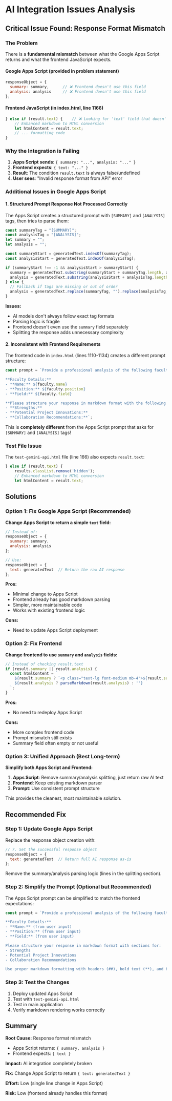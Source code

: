 # AI Integration Issues Analysis

## Critical Issue Found: Response Format Mismatch

### The Problem

There is a **fundamental mismatch** between what the Google Apps Script returns and what the frontend JavaScript expects.

#### Google Apps Script (provided in problem statement)
```javascript
responseObject = {
  summary: summary,      // ❌ Frontend doesn't use this field
  analysis: analysis     // ❌ Frontend doesn't use this field
};
```

#### Frontend JavaScript (in index.html, line 1166)
```javascript
} else if (result.text) {    // ❌ Looking for 'text' field that doesn't exist!
    // Enhanced markdown to HTML conversion
    let htmlContent = result.text;
    // ... formatting code
}
```

### Why the Integration is Failing

1. **Apps Script sends**: `{ summary: "...", analysis: "..." }`
2. **Frontend expects**: `{ text: "..." }`
3. **Result**: The condition `result.text` is always false/undefined
4. **User sees**: "Invalid response format from API" error

### Additional Issues in Google Apps Script

#### 1. Structured Prompt Response Not Processed Correctly
The Apps Script creates a structured prompt with `[SUMMARY]` and `[ANALYSIS]` tags, then tries to parse them:

```javascript
const summaryTag = "[SUMMARY]";
const analysisTag = "[ANALYSIS]";
let summary = "";
let analysis = "";

const summaryStart = generatedText.indexOf(summaryTag);
const analysisStart = generatedText.indexOf(analysisTag);

if (summaryStart !== -1 && analysisStart > summaryStart) {
  summary = generatedText.substring(summaryStart + summaryTag.length, analysisStart).trim();
  analysis = generatedText.substring(analysisStart + analysisTag.length).trim();
} else {
  // Fallback if tags are missing or out of order
  analysis = generatedText.replace(summaryTag, "").replace(analysisTag, "").trim();
}
```

**Issues:**
- AI models don't always follow exact tag formats
- Parsing logic is fragile
- Frontend doesn't even use the `summary` field separately
- Splitting the response adds unnecessary complexity

#### 2. Inconsistent with Frontend Requirements
The frontend code in `index.html` (lines 1110-1134) creates a different prompt structure:

```javascript
const prompt = `Provide a professional analysis of the following faculty member for potential collaboration and future projects. Based on their details, highlight their strengths, suggest innovative project ideas, and recommend collaboration opportunities.

**Faculty Details:**
- **Name:** ${faculty.name}
- **Position:** ${faculty.position}
- **Field:** ${faculty.field}

**Please structure your response in markdown format with the following sections:**
- **Strengths:**
- **Potential Project Innovations:**
- **Collaboration Recommendations:**`;
```

This is **completely different** from the Apps Script prompt that asks for `[SUMMARY]` and `[ANALYSIS]` tags!

### Test File Issue

The `test-gemini-api.html` file (line 166) also expects `result.text`:

```javascript
} else if (result.text) {
    results.classList.remove('hidden');
    // Enhanced markdown to HTML conversion
    let htmlContent = result.text;
```

## Solutions

### Option 1: Fix Google Apps Script (Recommended)
**Change Apps Script to return a simple `text` field:**

```javascript
// Instead of:
responseObject = {
  summary: summary,
  analysis: analysis
};

// Use:
responseObject = {
  text: generatedText  // Return the raw AI response
};
```

**Pros:**
- Minimal change to Apps Script
- Frontend already has good markdown parsing
- Simpler, more maintainable code
- Works with existing frontend logic

**Cons:**
- Need to update Apps Script deployment

### Option 2: Fix Frontend
**Change frontend to use `summary` and `analysis` fields:**

```javascript
// Instead of checking result.text
if (result.summary || result.analysis) {
  const htmlContent = `
    ${result.summary ? `<p class="text-lg font-medium mb-4">${result.summary}</p>` : ''}
    ${result.analysis ? parseMarkdown(result.analysis) : ''}
  `;
}
```

**Pros:**
- No need to redeploy Apps Script

**Cons:**
- More complex frontend code
- Prompt mismatch still exists
- Summary field often empty or not useful

### Option 3: Unified Approach (Best Long-term)
**Simplify both Apps Script and Frontend:**

1. **Apps Script**: Remove summary/analysis splitting, just return raw AI text
2. **Frontend**: Keep existing markdown parser
3. **Prompt**: Use consistent prompt structure

This provides the cleanest, most maintainable solution.

## Recommended Fix

### Step 1: Update Google Apps Script
Replace the response object creation with:

```javascript
// 7. Set the successful response object
responseObject = {
  text: generatedText  // Return full AI response as-is
};
```

Remove the summary/analysis parsing logic (lines in the splitting section).

### Step 2: Simplify the Prompt (Optional but Recommended)
The Apps Script prompt can be simplified to match the frontend expectations:

```javascript
const prompt = `Provide a professional analysis of the following faculty member for potential collaboration and future projects.

**Faculty Details:**
- **Name:** (from user input)
- **Position:** (from user input)  
- **Field:** (from user input)

Please structure your response in markdown format with sections for:
- Strengths
- Potential Project Innovations
- Collaboration Recommendations

Use proper markdown formatting with headers (##), bold text (**), and bullet points (-).`;
```

### Step 3: Test the Changes
1. Deploy updated Apps Script
2. Test with `test-gemini-api.html`
3. Test in main application
4. Verify markdown rendering works correctly

## Summary

**Root Cause:** Response format mismatch
- Apps Script returns: `{ summary, analysis }`
- Frontend expects: `{ text }`

**Impact:** AI integration completely broken

**Fix:** Change Apps Script to return `{ text: generatedText }`

**Effort:** Low (single line change in Apps Script)

**Risk:** Low (frontend already handles this format)
